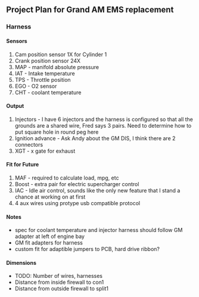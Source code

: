 ## Project Plan for Grand AM EMS replacement

### Harness

#### Sensors
1. Cam position sensor 1X for Cylinder 1
2. Crank position sensor 24X
3. MAP - manifold absolute pressure
4. IAT - Intake temperature
5. TPS - Throttle position
6. EGO - O2 sensor 
7. CHT - coolant temperature

#### Output
1. Injectors - I have 6 injectors and the harness is configured so that all the grounds are a shared wire, Fred says 3 pairs.  Need to determine how to put square hole in round peg here
2. Ignition advance - Ask Andy about the GM DIS, I think there are 2 connectors
3. XGT - x gate for exhaust

#### Fit for Future
1. MAF - required to calculate load, mpg, etc
2. Boost - extra pair for electric supercharger control
3. IAC - Idle air control, sounds like the only new feature that I stand a chance at working on at first
4. 4 aux wires using protype usb compatible protocol

#### Notes
* spec for coolant temperature and injector harness should follow GM adapter at left of engine bay
* GM fit adapters for harness
* custom fit for adaptible jumpers to PCB, hard drive ribbon?

#### Dimensions
* TODO: Number of wires, harnesses
* Distance from inside firewall to con1
* Distance from outside firewall to split1
